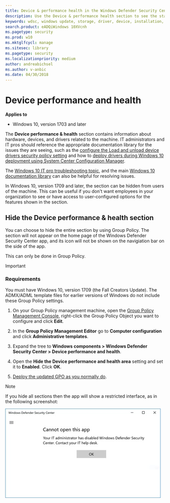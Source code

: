 ```yaml
---
title: Device & performance health in the Windows Defender Security Center app
description: Use the Device & performance health section to see the status of the machine and note any storage, update, battery, driver, or hardware configuration issues
keywords: wdsc, windows update, storage, driver, device, installation, battery, health, status
search.product: eADQiWindows 10XVcnh
ms.pagetype: security
ms.prod: w10
ms.mktglfcycl: manage
ms.sitesec: library
ms.pagetype: security
ms.localizationpriority: medium
author: andreabichsel
ms.author: v-anbic
ms.date: 04/30/2018
---
```



# Device performance and health

**Applies to**

- Windows 10, version 1703 and later


The **Device performance & health** section contains information about hardware, devices, and drivers related to the machine. IT administrators and IT pros should reference the appropriate documentation library for the issues they are seeing, such as the [configure the Load and unload device drivers security policy setting](https://docs.microsoft.com/en-us/windows/device-security/security-policy-settings/load-and-unload-device-drivers) and how to [deploy drivers during Windows 10 deployment using System Center Configuration Manager](https://docs.microsoft.com/en-us/windows/deployment/deploy-windows-sccm/add-drivers-to-a-windows-10-deployment-with-windows-pe-using-configuration-manager).

The [Windows 10 IT pro troubleshooting topic](https://docs.microsoft.com/en-us/windows/client-management/windows-10-support-solutions), and the main [Windows 10 documentation library](https://docs.microsoft.com/en-us/windows/windows-10/) can also be helpful for resolving issues.


In Windows 10, version 1709 and later, the section can be hidden from users of the machine. This can be useful if you don't want employees in your organization to see or have access to user-configured options for the features shown in the section.


## Hide the Device performance & health section

You can choose to hide the entire section by using Group Policy. The section will not appear on the home page of the Windows Defender Security Center app, and its icon will not be shown on the navigiation bar on the side of the app.

This can only be done in Group Policy.

>[!IMPORTANT]
>### Requirements
>
>You must have Windows 10, version 1709 (the Fall Creators Update). The ADMX/ADML template files for earlier versions of Windows do not include these Group Policy settings. 

1.  On your Group Policy management machine, open the [Group Policy Management Console](https://technet.microsoft.com/library/cc731212.aspx), right-click the Group Policy Object you want to configure and click **Edit**.

3.  In the **Group Policy Management Editor** go to **Computer configuration** and click **Administrative templates**.

5.  Expand the tree to **Windows components > Windows Defender Security Center > Device performance and health**.

6.  Open the **Hide the Device performance and health area** setting and set it to **Enabled**. Click **OK**.

7. [Deploy the updated GPO as you normally do](https://msdn.microsoft.com/en-us/library/ee663280(v=vs.85).aspx). 

>[!NOTE]
>If you hide all sections then the app will show a restricted interface, as in the following screenshot:
>  
>![Windows Defender Security Center app with all sections hidden by Group Policy](images/wdsc-all-hide.png)